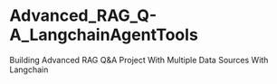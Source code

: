 # Advanced_RAG_Q-A_LangchainAgentTools
Building Advanced RAG Q&amp;A Project With Multiple Data Sources With Langchain
